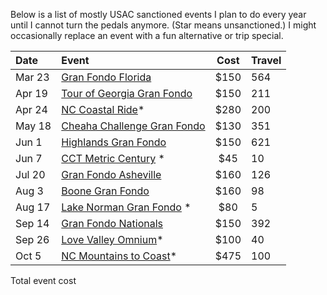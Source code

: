 Below is a list of mostly USAC sanctioned events I plan to do every year until I cannot turn the pedals anymore. (Star means unsanctioned.) I might occasionally replace an event with a fun alternative or trip special.

| Date   | Event                                                                                    | Cost | Travel |
| :----- | :--------------------------------------------------------------------------------------- | :--: | :----- |
| Mar 23 | [Gran Fondo Florida](https://www.granfondonationalseries.com/gran-fondo-florida/)        | $150 | 564    |
| Apr 19 | [Tour of Georgia Gran Fondo](https://www.granfondonationalseries.com/gran-fondo-georgia) | $150 | 211    |
| Apr 24 | [NC Coastal Ride](https://ncsports.org/event/cyclenc_coastal_ride/)*                     | $280 | 200    |
| May 18 | [Cheaha Challenge Gran Fondo](https://www.cheahachallenge.com/)                          | $130 | 351    |
| Jun 1  | [Highlands Gran Fondo](https://www.granfondonationalseries.com/gran-fondo-highlands/)    | $150 | 621    |
| Jun 7  | [CCT Metric Century](https://raceroster.com/events/2025/99053/cct) *                     | $45  | 10     |
| Jul 20 | [Gran Fondo Asheville](https://www.granfondonationalseries.com/gran-fondo-asheville/)    | $160 | 126    |
| Aug 3  | [Boone Gran Fondo](https://www.granfondonationalseries.com/gran-fondo-boone/)            | $160 | 98     |
| Aug 17 | [Lake Norman Gran Fondo](https://lakenormanfondo.com/) *                                 | $80  | 5      |
| Sep 14 | [Gran Fondo Nationals](https://www.granfondonationalseries.com/gran-fondo-maryland/)     | $150 | 392    |
| Sep 26 | [Love Valley Omnium](https://www.lovevalleyroubaix.com/)*                                | $100 | 40     |
| Oct 5  | [NC Mountains to Coast](https://ncsports.org/event/cyclenc_mountainstocoast_ride/)*      | $475 | 100    |

Total event cost